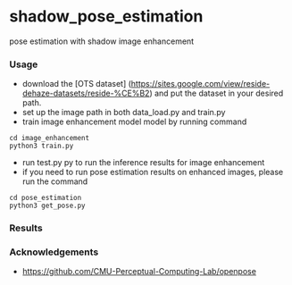 # shadow_pose_estimation
pose estimation with shadow image enhancement
### Usage
- download the [OTS dataset] (https://sites.google.com/view/reside-dehaze-datasets/reside-%CE%B2) and put the dataset in your desired path.
- set up the image path in both data_load.py and train.py
- train image enhancement model model by running command 
```
cd image_enhancement
python3 train.py
```
- run test.py py to run the inference results for image enhancement
- if you need to run pose estimation results on enhanced images, please run the command
```
cd pose_estimation
python3 get_pose.py
```
### Results

### Acknowledgements
- https://github.com/CMU-Perceptual-Computing-Lab/openpose
